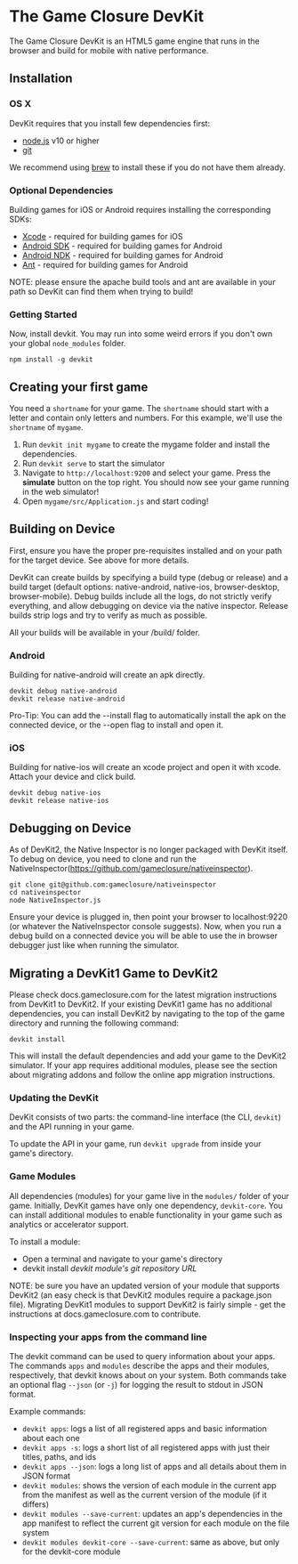 The Game Closure DevKit
=======================

The Game Closure DevKit is an HTML5 game engine that runs in the browser and
build for mobile with native performance.

## Installation

### OS X

DevKit requires that you install few dependencies first:

 * [node.js](http://nodejs.org/) v10 or higher
 * [git](http://git-scm.com/)

We recommend using [brew](http://brew.sh/) to install these if you do not have
them already.

### Optional Dependencies

Building games for iOS or Android requires installing the corresponding SDKs:

 * [Xcode](https://developer.apple.com/xcode/) - required for building games for
   iOS
 * [Android SDK](http://developer.android.com/sdk/index.html) - required for
   building games for Android
 * [Android NDK](https://developer.android.com/tools/sdk/ndk/index.html) -
   required for building games for Android
 * [Ant](http://ant.apache.org/manual/install.html) - required for building
   games for Android

NOTE: please ensure the apache build tools and ant are available in your path so
DevKit can find them when trying to build!

### Getting Started

Now, install devkit. You may run into some weird errors if you don't own your
global `node_modules` folder.

    npm install -g devkit

## Creating your first game

You need a `shortname` for your game.  The `shortname` should start with a
letter and contain only letters and numbers.  For this example, we'll use the
`shortname` of `mygame`.

1. Run `devkit init mygame` to create the mygame folder and install the
   dependencies.
2. Run `devkit serve` to start the simulator
3. Navigate to `http://localhost:9200` and select your game. Press the
   **simulate** button on the top right. You should now see your game running in
   the web simulator!
4. Open `mygame/src/Application.js` and start coding!

## Building on Device
First, ensure you have the proper pre-requisites installed and on your path for
the target device. See above for more details.

DevKit can create builds by specifying a build type (debug or release) and a
build target (default options:
native-android, native-ios, browser-desktop, browser-mobile). Debug builds
include all the logs, do not strictly verify everything, and allow debugging on
device via the native inspector. Release builds strip logs and try to verify as
much as possible.

All your builds will be available in your <game-folder>/build/<build-type>
folder.

### Android
Building for native-android will create an apk directly.
```
devkit debug native-android
devkit release native-android
```

Pro-Tip: You can add the --install flag to automatically install the apk on the
connected device, or the --open flag to install and open it.

### iOS
Building for native-ios will create an xcode project and open it with xcode.
Attach your device and click build.
```
devkit debug native-ios
devkit release native-ios
```


## Debugging on Device
As of DevKit2, the Native Inspector is no longer packaged with DevKit itself. To
debug on device, you need to clone and run the
NativeInspector(https://github.com/gameclosure/nativeinspector).

```
git clone git@github.com:gameclosure/nativeinspector
cd nativeinspector
node NativeInspector.js
```

Ensure your device is plugged in, then point your browser to localhost:9220 (or
whatever the NativeInspector console suggests). Now, when you run a debug build
on a connected device you will be able to use the in browser debugger just like
when running the simulator.


## Migrating a DevKit1 Game to DevKit2

Please check docs.gameclosure.com for the latest migration instructions from
DevKit1 to DevKit2. If your existing DevKit1 game has no additional
dependencies, you can install DevKit2 by navigating to the top of the game
directory and running the following command:

```
devkit install
```

This will install the default dependencies and add your game to the DevKit2
simulator. If your app requires additional modules, please see the section about
migrating addons and follow the online app migration instructions.


### Updating the DevKit

DevKit consists of two parts: the command-line interface (the CLI, `devkit`) and
the API running in your game.

To update the API in your game, run `devkit upgrade` from inside your game's
directory.

### Game Modules

All dependencies (modules) for your game live in the `modules/` folder of your
game.  Initially, DevKit games have only one dependency, `devkit-core`.  You can
install additional modules to enable functionality in your game such as
analytics or accelerator support.

To install a module:
 * Open a terminal and navigate to your game's directory
 * devkit install _devkit module's git repository URL_

NOTE: be sure you have an updated version of your module that supports DevKit2
(an easy check is that DevKit2 modules require a package.json file). Migrating
DevKit1 modules to support DevKit2 is fairly simple - get the instructions
at docs.gameclosure.com to contribute.

### Inspecting your apps from the command line

The devkit command can be used to query information about your apps.  The
commands `apps` and `modules` describe the apps and their modules, respectively,
that devkit knows about on your system.  Both commands take an optional
flag `--json` (or `-j`) for logging the result to stdout in JSON
format.

Example commands:
 * `devkit apps`: logs a list of all registered apps and basic information about
   each one
 * `devkit apps -s`: logs a short list of all registered apps with just their
   titles, paths, and ids
 * `devkit apps --json`: logs a long list of apps and all details about them in
   JSON format
 * `devkit modules`: shows the version of each module in the current app from
   the manifest as well as the current version of the module (if it differs)
 * `devkit modules --save-current`: updates an app's dependencies in the app
   manifest to reflect the current git version for each module on the file
   system
 * `devkit modules devkit-core --save-current`: same as above, but only for the
   devkit-core module
